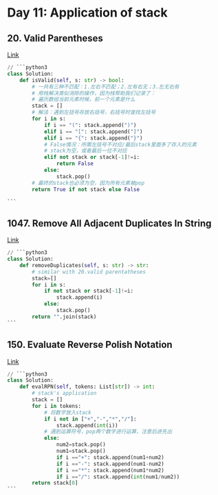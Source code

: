 # Day 11: Application of stack

## 20. Valid Parentheses

[Link](https://leetcode.com/problems/valid-parentheses/description/)

````python
// ```python3
class Solution:
    def isValid(self, s: str) -> bool:
        # 一共有三种不匹配：1.左右不匹配；2.左有右无；3.左无右有
        # 用栈解决类似消除的操作，因为栈帮助我们记录了：
        # 遍历数组当前元素时候，前一个元素是什么
        stack = []
        # 解法：遇到左括号存放右括号，右括号时查找左括号
        for i in s:
            if i == "(": stack.append(")")
            elif i == "[": stack.append("]")
            elif i == "{": stack.append("}")
            # False情况：所需左括号不对应/最后stack里面多了存入的元素
            # stack为空，或者最后一位不对应
            elif not stack or stack[-1]!=i:
                return False
            else:
                stack.pop()
        # 最终的stack也必须为空，因为所有元素被pop
        return True if not stack else False

```
````

## 1047. Remove All Adjacent Duplicates In String

[Link](https://leetcode.com/problems/remove-all-adjacent-duplicates-in-string/description/)

````python
// ```python3
class Solution:
    def removeDuplicates(self, s: str) -> str:
        # similar with 20.valid parentatheses
        stack=[]
        for i in s:
            if not stack or stack[-1]!=i:
                stack.append(i)
            else:
                stack.pop()
        return "".join(stack)
```
````

## 150. Evaluate Reverse Polish Notation

[Link](https://leetcode.com/problems/evaluate-reverse-polish-notation/description/)

````python
// ```python3
class Solution:
    def evalRPN(self, tokens: List[str]) -> int:
        # stack's application
        stack = []
        for i in tokens:
            # 将数字放入stack
            if i not in ["+","-","*","/"]:
                stack.append(int(i))
            # 遇到运算符号，pop两个数字进行运算，注意后进先出
            else:
                num2=stack.pop()
                num1=stack.pop()
                if i =="+": stack.append(num1+num2)
                if i =="-": stack.append(num1-num2)
                if i =="*": stack.append(num1*num2)
                if i =="/": stack.append(int(num1/num2))
        return stack[0]
```
````
